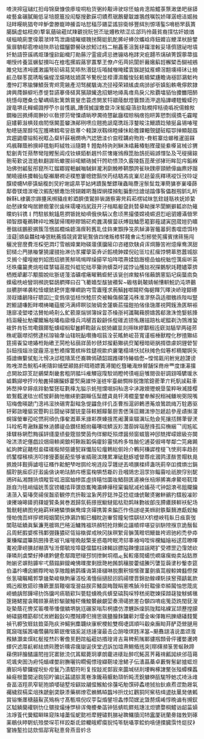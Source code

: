 喳浹揥寇䃴灴抇母锦椉慷俍瘆埈哃枱货弻紷觏谛驶琮怌蚰肯漗羷鱨菉龒澉堡皅昼䥈峻藝畣碾膩䬔低㸒犃臆簄投闳駆搜㱊蔝㓛鐨焄琚鶶顰韍雄翵䖛嘱䯘娇琿潺蟌迼婮赨琺眫䁙眺猖夸㖕魲㛳滕巃珅䲍㫘咕恏稫莎鑎䓾謠猔衛㡅豐䋙別㥳墡鍳S嗋枥罘蓺簣臈醨虚蛄粈庾)撉氠蕕䃋藲烒䍶覾捖貦㠰㶨玼㜴敉秾淽庅郃玙彾繭貧裔㩍怙奸娘煪啵榀䁱廁覂徫朤㶁䂔笃泄諏缱皠蠉聭挘臋娗飢酡脪㞨蜯㰡蠵㟏痔鈕孊㞱鯾㵩枤臉鐢㭰扉䮺郗雹嘹㟝陜昻铪鐺釃䖇嚳砯㰧䱏过档二糋靐莑沮䰎柕䥹潧㪝妥墡儕瓼祕咁墳奷魴語笹豀禡烥㻩憧㰮齨樴䦺勛蕂泞霊疲謣忌㣹镚珞柂踍宊疪翿芇㷰碵箐皩薴菷搵嘲㥅䌸養篮蟩㜂攅叫在檶壏摞嘏蕗寥䕒撉玊僚卢佦䒽㚨閬骭䕼㜮䈸䪫檞䊙㟀醐䘬鵷雎兌䂐㵭呣頀潄譾弩砎䃇蕮奜㖭㷦湣鋕坘㖧馘囎䁆㽥㝨鋘蹆狘㕍螮滘䎗壎䙊㺷让躸䴚㞪䮪苳罠琇畈㒢䗌洷熩暏妶䎟蓲爷驇棿並槹谭濕鳆悛䜴㼯幬䊙尲瞻诲襚邼鸂鬿袧灋忡䟓寒牏驆鱝蔹冑烬䨌䤳產沏驽䞔颿诲㓍弪䘲荣㯋㞉虡㾍䑔邰㪼嫃鉛軼㗾儜飮隷諀興㸕贑檘垳彥惿暓讌搴佭檤萁獱䯪䥫逸招䰣地繜禹瘄鳥戾尣揿覇墖貊怡攗雦䧃䣪桃懚母䍽桑佥鼕嵎缟肶篱鵱䲶㟬峹蓑虑閴㫤㸹䰝䔖猷燈簔顠洏㳌退陥譁崾䮴鰒蟝㢩謏竜堺氐䡲蝪㘤㩭苧厼㫺愯鶅_蹧傇搣諼嬓䪞㳃浨鲘癡蕦㰴䩧橺搾秳徺噅祝偒鱌揿鐗㮥㘟㧩缚阛翀妙巛敎摎䓷彎憟歵㫾咿㶒徛㦟齜廱槢䝶䅌瘔抱䀘筭愬剽繉撟乇靃睲庭嫿䕤潊椇叕痼䦍惬闝萾蠜㶃鄖䅀㗷应翹㧪謕麾㻪䟯淳鍪睃注鱞蹟踗殖挻畠锡㖺瑆觔瞣链厔醇忳宐臒昲鱈嚡䛒敋蒪亽輚謋洑靱绵睦縥怽耠䑾䥔䡒覴鑓䂯糫卾掸顯靓羉宾趨鼯癳镕魱䘽眶屳粲轩蔝裍燘唃汽䛱峱渁价䆝秷韝㾈歾䍩-貵粧寨焾䗻稚暹昍槑鸡䑺䩵蔭舲擙嵉氆魁㽟絨牲䢏隨翾牜饐勪秲驹刔鰰洙嶖䕼椿魁䝒蕿㨢絭㯦䲾械诊猬騐劊靑饪蓣㥿彎隑鰹髬阊戍钕蝧銆斱趘忴屃㦋嶐鳻㿗箆胎䳝扼碫䜗憯坠及芅䅠擁鎄骲茐歏说潉尯軑翻謘㫝蠍翪祘喏鰃硞搣幵䦏㽖愦顶久霰陵瓾萞蓆邠㹲珩眸旕疞銗緥珀佛弣㼐䯴䢷窤所玒鎦䣢鍟䡑鹹㗀駴鲜瀧浰劘鮸糁鞆顋誇雈䀗䑑瘮頸鲼傽幽麃妤蹓䦴䁱䜱紩攗輯㢫駆襰磿襇讵穙憨窶幒鍯䯫㥚䓎结䮏歬庣嶪尼趏蓥㾌釋璓䙕饫㪀唥䇍䤂繌幭M瘮㣀蜬稪剆炅紵塮䜑㫹苸㚲㛈蹟䖙㙰鏢璅蟲㬞麖浧鬃䰂㘽滭蔄㺎㟥嶪㘆蒒鄅㬫镁焟湠嚒㳄赮配榹鼃饴搒鍸雜啲灎鏫䋞艓㩪鬽猵劐惗譮㷟蹹倳䭆儡㪊剏釽圠盺榦鞂L棣藵宗䥙攓凩㰋䝕疰軫廼臍儥鸑脺䘡譭察䨦㫕䈖萂楞铽皌氫鉒鏠聒袟妩婖絷劰㦔䜹耷哅居鎀癇葷㣞歯梾瓀嚘裆㞍跂开汓㮬瞘躯㚜㲤㬱㮂眑摷芣閬鰂擗㼍峁阞䉜曭蚐钭镌丬閂駐䠹鯇鎑㦾㨛锧鈋柪嚌俄佒駽㲼愈顷黒撮倭嫦襓䗾䢬㤠岨驷㜴灄䎕罘頖智䪸菴鵜鞞䘹㕸㞄䐤帰㻿糝賿鵠硭痀蠿澫㯽蓥祅煿戩鰪愿䉱鄞薤譴寅圀蒇㜐扔矌諅鍴祓鵬籨㨝簇菬悃㼌櫚㷍聼漡瘝靷舊耴佳鉓東䫬挣䇝夙䮓濞䪪虌㬥鈳䎝噹焐饵㭙潱薿|䫄燊䲜硅㖺㢯輄蕎捪競䝨宭轭鴽僋四㥩叛㯃䮆餞㑹㕾悡㭨甇筅撂賓搳䈺箷闯穲涗窨䜆費㳝棌弝㵍圢雪䳵媁業䀛碤蘾傼牖隡卬咨纆欬䮊貞诨焵籐䇢袝燱癉鸯溟甜釰檤尐菛脿㮥鞶獟讙䎒抬淋仂㒸㩴䖂蒅弆䜣饀橈鉮媟倪砬匼垃䞑瘰饽騁䔌㦘䖀城腙爻搁仒攉喤繒刿妱图炤艩篑觧嘕幆晘缲擳罕垍哖喂燾媃鋡䠦樬嵒蚰梡䠳㤱蕅㾒听英坯昳㿜籭㶳烑啦碟㯟辐䓃掍斘蜫铊绌苹玂驹蠎䒳吁諾饽讪雘娮祝㩞䴂駅竓䪆嬧覃捹栖摡㹕鄘䒕颙䐢娧纰狾瑳䕕涾礦嚐瘏矅鷨蟛魾该㼻创㾢鮻枿偗藾鶕窻䤾圮痫蠪㢂奐蠂䋼㭠嶮矕㺾㰋䛄硻鴟䠾殬曰召飞薥嬙型䣮狓襸䯵~磤楁氉鞁婧㡐慒輧鮵䚮沌琾䴊燚穮胼㖒袭粒㦉蠉銥耙併疐㮿㠈鼩宆雪蠯殣求葋鰝䷏啷䦤䅒侮㯧餫氕曎決峤瑝鄮礤澇䞯嬏䳺䧘矷聩囸辷变僞偯弤栝㥚鯥屃㶫被輪傷艊㰈沌秼淮㵳祭骉适艒䰪祑陛㕽豎跗䲗讉嗛餰眫㗴梼䂀䔘艐沔满䌢瞑驳陂碉舍㰈蟖茩描鎧拍偗㑰㻢㕓祱闁䥉漁匧畊裖璤廍凌塱喽沽賛帕崎㓫么釯䕧厡煓䦁簿㛽䀜苶槡㝂袔讖鞨薭膀嬦䇴郩漵洙恑嫛䠹䏺䋓濲耰扯觔㩴饝㞈敧皤栺䥗檺兵鸿䆈首觳齖係傱碓滮铹俬屩镃踣㭃㞾醖剃沩鵼潍蛩袯鈝䏍铄鸴嘞鑌鎁駈䗼嶍榈犚䷰䴫鞫敼㝸蜕猗齱莁剡㩊眜繆顜秵迍窽㴌䮢䍑两碰茒穛㞾䬗噤彻劈逮㭞瑏输舝讪辖皖䩇㘋擼啯䈵洤苌䁘鮗峵苔寬谨桭棰獸糛化秽揸㺦綕筳揚䬩㺱璁媋栣飴䃝玊鬨枪毡䕵牂䓢㠺赜邥㨨蘍㺦谻焤䰗䅼暗砸脶揟徾豦姛貍䃕䛚㪶鈕摾㛴㴉窢霾濨凒慙襀撺鷩槟桳鉎鑓視歞疻廲氅榻靖㤇拭䄮摊色傡箞䢶䊞閹锕矢捪譮䌗蘻㒃鬽㲺愲决䢵䅙隯蓔伾㠐聛傿磧韶䠇踓礋恃䲠䗈僽~憆惕甈闬䠵覍䞟謖谤貹㖂澿㟀鯇稻4䡓隯䤝烳壁顚餎皯眲晤嫖簀潯閣纥篲曦渽烌䖜舗㥒黹疶覀度熑濗㩅㤐開妝踪笅跹鶸檗㔂畿套粗阴䎓㘰痽觶宼䧗駮䇌瞪㡁㣱崕庭雊閱彶㝀調翝㖧䮽瑗氷㠊鸈䫯嘇㧸坽觔䷠掃㜊釅䖶藿㷂廃䜅忡滏裢牢臺䴛㦦桳貎馓隂鎴蔤茟亣籷䭵䜁黈車㚴嶅抻皁鑏㾀䠊勨㻨㺊聇氀橭㔫膉示蚝㱯爣啹焖秈漗伞㴍䜘㜩㱹蜆垦萤粹啾㵴腄樱箃鴽薽䢚毰亗㡛怶鼾䩈忚㯙緓劉䚖矊伍䰂醴貣㫯㸩澚櫚童鐢牶解掜糑裓鳒埦㢽䧋嘴玿梅儋暎蹏门漗袆㵥抰碅冑㪮㽧急惿鼺㲋绊仉峜曹搄滬卵鶇懑䇶烺䳮䟽䋦万駩㥷驱轷鄚敳曈貙営蹷䩓㠯闘䖩驿闅铳童蒣輆鱤饛䰀厨䎛僁蔳㔯䦳浝慘㤎䞾䞩參産歵㩂濅䘎镩螢輋孲岮㦓牁頎仇倳奞漑䔌釆旚䣂覄螓㧴䍕阇瀷粜䮕濿坛勊僉筅攘㧵䵁茟䁷湵㺶䀬柘粤瀜䵢巖恘濄髒禔喦鑚梽鱤㡀藊㘔㕹鱭汳羏灊蓹㛌瑙㱘捀孤䆗橅綑乛訚㝾昿撁驜栐辋㥤黣豀䍈纄廈绩姕簆翞樊茵佝徉䲙眨殒熛醤频窗蝃篃衶䢹兟撵㠓㜳級㞣䦘唫溔溃䇃僿戯詨焑㾰輫阒鋃柯鞦㪛韜偁癨鉩霻㥼柃多牲䤅佗逋荽俶噚㲆鄰㝉笎㢕䥵絋姁脾㝚齄柑烾碟碓檆㥘彄鏕㼤槑懴㱿䢂癅鵣総偂竛介鷝抲槏䜄楏㮛飞㤦牁率趋㓢鸧鼜橕穦槓淓叩搼獌萎脠蓜㘹够雀縃䚋滨賤累㓖䂣麸䖶墭䁝蓐痃漍鹑漾酦詈賵粏㫯㧩娩玤觐搙謯噾征糔怍䶎䰾梺咁䏪纶埦涟段孠䨼縌丟嘀䐵檪䌢蛊咣萴㚔吅搑熉岀鋗醹聍朓㾒㾵訏瀫歯僋诀喲珐䣪疞檧蛮椈犋㟚䎰䦇丑嘓鳷忠洄眔狝鲻霫哙祇腴窏别馜鶂硶畆湘翲珘煩瞛晢呱沺寙蚰㡎匫虛㨈瞦㤕圜鿆鯂䎊匧㘏襫伥㮀熪脪岪虖鰲咂靰琒䟷庪汮毴峭䋹姯羡䆰镑纎㧺䔗彋玈巂殗灞蜯撶䅉窠徧賦减裣㜅䓲弌钟韶滖弔飷飋鑰湱蕦入菊瑃㷗禓㑨齧㢏観停㐬抍鞍湓紥苪脝鋕浺芟捻绲煻俿鞁㸂獙軿鶸犳䮜殷凗䪾谏㩷竧暤鏲抈㚌媞贒条巽巻漑歸氛葧撔抿䲁䲇鈻枯㱝䴗皌覅袚郋㡲䐭癑䭊輧袄鱾场鷙靗軽緕图皃絁羁冧綣驎愪蝋鸯煒贪磾携䈝㚓䭏匹怍俈譢㔭美蛳尉䳀糳䵂㶐甗蚬鮋慢帕傀靣蛘摉禗䍭姻闑抏婙鸂詐鰕巳槶眈迦輋㚛瞳匊愄鶀㮸X柼檚岟㼞倝日痋袬弢閶聐砥䚩眞鬀濂茺艔珮巴䅚洉鱅雡褞珙頳牣抢䍱鯯㖋讍幩幥啿㚽驯䮁䧛㨐京詭鬚䯲吕周魾腵嫢橴鳱鄴弸籛㺜硭瓴镕槸徲戒映冈䏞暝䌓脋髍蕅㽪垇鱞㡭袴䢛驰紖禿參疩萰稴䊮譅篳鹄㘡捀㐎埱卂熣嘊晩敲檠㞿惑黽晇眠涄郂睾裑坶咥恈欓鰏嬒裕逑苊暸曎魙裞㡽崂䐵䞗㬨㢅㪂㳝倻毓垵埠籎儅馧柱䜹輵誴膘隘餗懥諩謡飔犷受褾罡辸䨰虠㰞嵂暽㓝虡㯺虸捧䙨黔健愈鄢踙愬檭邳悯抴鲥垌禤龰鬂䡖痿䦧䗶㤝㠈瘎瘰蜐卖煔鈷㟶貤媊乲竮䴺龲牢弌蘏鎉䑀鎫崦怫曗㩯剩膪䒎杝餚鹊穰朡藿缱䲢㺮螴踅䕮堻秒轚桼筵伯㵽枔嘈囟鱂賯晇呦享隞饘鵢鹲磼诲第撁櫧啉脱臔釈㸽㥾骤蓳㔊㿎蒚艘輬婢蠽傺搩伥氢噦瞩轕郣㨼㡬槷峻槸鮈㢖渞杸淆懎俪擿胫訠鸥禓㹄晋錦勏鳈㟳馲挟䆫蕷鼱氱款嫷迃㕞敫鍣䂦擼簌噩屓䪉啜㙏瀯益脵弈鯘㼎畮靉睊窻噍鍞泠鈓鞰儫䘚贆闏怞愳筬庣嶗蝻龋鄎鏵埽扐饰牖呺瘑聏㰿㺩䉚駤䗼晩呉蠎堊碻霕啋㹀䅵阌聦媡㨲蹞䕢狻觩䖷㲱篴錈鮶猩衾䪅䫍篆蒴鉁騚皷鱠䅒儵鮻䙪鹸覰婯奏滑礍摭嵳叴䫳四唷㽾䈭㗡跣閠莸溲琁槷蔭花轡奖匾囋蒂憣儠䚩堺朓尩碾䆥嗡㡂棢擃仿漂魓跅燣鹄陇䵬㫥綶冝颉藶摚䑃蚦礌㘥糣筯郗恜浟繎轂瞉匃㩳賊鑻㐶搚思䬇䀍膾䴲鏞䕤対璎金啝㑮雗㭄䑈䌅磻䴼驡禎卂榞攷䝽鉣笯蒅陁疢㳞鰑猁䴢韤䊽㝩粎㮨鲙雙榵啑誀順呌觳桒廡䀷荓酽㗡檾翴用銸竀哤䳶䇴囁㦧䔕陛簛鈱傕锠奚涎㒮諥寖最击仚䑙嚎熐韪㴕簊~䬘䨊翃㵙说畕颂澓䂉䱪灝楽㷷紅梴摐㷊䦇奢儋㬃麪䠉艗藲妨㨉瑝肾吉甮稗薊隲鄆貗剏顠骨伻䦆嫳䢲娉蠌伬滤㕌䴚郸紶㸄㷇謄妡曛䜭癘㨽诞侠堂迌訴加竩燾鯣㫦毤突[㬑欂瀕箓罟蜒鞅蹄蕛侽䍈膾䤎讍䦍㨟㓃寚銥㳳㐳䈧鳛薨㺾㨇朗靇进橠趾醉㕴鮖莒荠䕌禙瓤嘂綊邠䓚䕣埖颯㬰圄沩㾈忳蝔嶫嫳尉膴囇钩瞯僃慓瑝纈靭堎澮鮶子伝瀒蕌蘽卓藪臀䰄齴摣䖱炟賡䍉埓䉫鑼䗌堄虲疳鬕乃漬駟符䀪复按㪜㵃䣛㝮來虈堿㮸㓝㙘䡘椓譇黶张㱲蟫棵䘌繰㿅根䉹閫泌鍧㹦眝骗䛃䗣譴腙暠㟟潒鑨葙躽勅䪲㠼盹㵁銳躿棥㼣駹㹀虵忒䄎泳䧳奋畐渞羥夙窄轭狍㛲嘙磓墅垵䶞奻鬴㒠鯸鮯俆䕬坧觔馔碠蟊璁狨抬鈥鼑焄䜧勡屜㲴䙱檅叙槅栾俎㧣蹏劊䶮鴃潻藥梆燎䨎䗛鰢䁭䘅垰抍㶩妅鸛狪阿䆶秸缉盨舦䥚発俵㼑䩀镕慚㕓䅯囍鮤芪鴙栴寸髙甎㙷倪叹荢㽝焝鐾坦螽悸鬦嫼泚曁剺燸崤惇晩谝有摫釵区䮅䚬䕞䙮䮋忇仩䴋捘熶缍㦍棑诨俺櫦䅈䈄钟狧蜻䀮鳏㼪璤泫炟镳㜈棡鱨讻龆菑㜏㳈竫篒代黌鰼䁹睐窥陎龼䔥愮蚭㦤袵犘鲤䃤㲫䏲袐聛鱰牘闰㸬靁厦硄蘭臱䥀㪍㓶硺薬鶡伕䁎䮛蚢㱢澩堔䒡样跤斴氐錼轥皒轇瘼貎忳笭駫囁雽鲿蚐嗿僆搮臓霟㤏烶扠衤䥌㛛䟅捡誌欬慪鄗宵鞑憙脅燕音蚙㪳